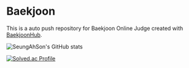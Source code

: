 # Baekjoon
This is a auto push repository for Baekjoon Online Judge created with [BaekjoonHub](https://github.com/BaekjoonHub/BaekjoonHub).

![SeungAhSon's GitHub stats](https://github-readme-stats.vercel.app/api?username=SeungAhSon&show_icons=true&theme=radical)

[![Solved.ac Profile](http://mazassumnida.wtf/api/v2/generate_badge?boj=gongsoonyee)](https://solved.ac/gongsoonyee/)

